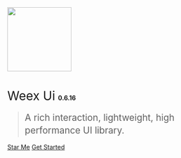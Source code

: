 <img src="https://img.alicdn.com/tfs/TB1kCs_er_I8KJjy1XaXXbsxpXa-419-495.png" width="146px">

# <span style="font-weight:400;">Weex Ui</span> <span style="font-size:14px">0.6.16</span>

> <span style="line-height:1.8rem;font-weight:400;font-size:1.3rem">A rich interaction, lightweight, high performance UI library.<span>

[Star Me](https://github.com/alibaba/weex-ui)
[Get Started](#weex-ui)

